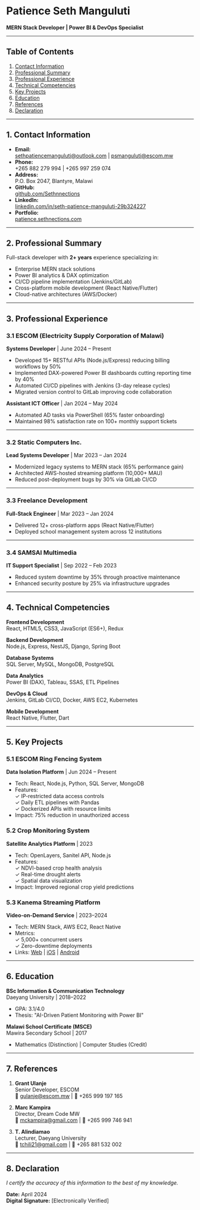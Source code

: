 # Patience Seth Manguluti  
**MERN Stack Developer | Power BI & DevOps Specialist**  

---

## Table of Contents  
1. [Contact Information](#1-contact-information)  
2. [Professional Summary](#2-professional-summary)  
3. [Professional Experience](#3-professional-experience)  
4. [Technical Competencies](#4-technical-competencies)  
5. [Key Projects](#5-key-projects)  
6. [Education](#6-education)  
7. [References](#7-references)  
8. [Declaration](#8-declaration)  

---

## 1. Contact Information  
- **Email:**  
  sethpatiencemanguluti@outlook.com | psmanguluti@escom.mw  
- **Phone:**  
  +265 882 279 994 | +265 997 259 074  
- **Address:**  
  P.O. Box 2047, Blantyre, Malawi  
- **GitHub:**  
  [github.com/Sethnnections](https://github.com/Sethnnections)  
- **LinkedIn:**  
  [linkedin.com/in/seth-patience-manguluti-29b324227](https://www.linkedin.com/in/seth-patience-manguluti-29b324227)  
- **Portfolio:**  
  [patience.sethnections.com](https://patience.sethnections.com)  

---

## 2. Professional Summary  
Full-stack developer with **2+ years** experience specializing in:  
- Enterprise MERN stack solutions  
- Power BI analytics & DAX optimization  
- CI/CD pipeline implementation (Jenkins/GitLab)  
- Cross-platform mobile development (React Native/Flutter)  
- Cloud-native architectures (AWS/Docker)  

---

## 3. Professional Experience  

### 3.1 ESCOM (Electricity Supply Corporation of Malawi)  
**Systems Developer** | June 2024 – Present  
- Developed 15+ RESTful APIs (Node.js/Express) reducing billing workflows by 50%  
- Implemented DAX-powered Power BI dashboards cutting reporting time by 40%  
- Automated CI/CD pipelines with Jenkins (3-day release cycles)  
- Migrated version control to GitLab improving code collaboration  

**Assistant ICT Officer** | Jan 2024 – May 2024  
- Automated AD tasks via PowerShell (65% faster onboarding)  
- Maintained 98% satisfaction rate on 100+ monthly support tickets  

---

### 3.2 Static Computers Inc.  
**Lead Systems Developer** | Mar 2023 – Jan 2024  
- Modernized legacy systems to MERN stack (65% performance gain)  
- Architected AWS-hosted streaming platform (10,000+ MAU)  
- Reduced post-deployment bugs by 30% via GitLab CI/CD  

---

### 3.3 Freelance Development  
**Full-Stack Engineer** | Mar 2023 – Jan 2024  
- Delivered 12+ cross-platform apps (React Native/Flutter)  
- Deployed school management system across 12 institutions  

---

### 3.4 SAMSAI Multimedia  
**IT Support Specialist** | Sep 2022 – Feb 2023  
- Reduced system downtime by 35% through proactive maintenance  
- Enhanced security posture by 25% via infrastructure upgrades  

---

## 4. Technical Competencies  

**Frontend Development**  
React, HTML5, CSS3, JavaScript (ES6+), Redux  

**Backend Development**  
Node.js, Express, NestJS, Django, Spring Boot  

**Database Systems**  
SQL Server, MySQL, MongoDB, PostgreSQL  

**Data Analytics**  
Power BI (DAX), Tableau, SSAS, ETL Pipelines  

**DevOps & Cloud**  
Jenkins, GitLab CI/CD, Docker, AWS EC2, Kubernetes  

**Mobile Development**  
React Native, Flutter, Dart  

---

## 5. Key Projects  

### 5.1 ESCOM Ring Fencing System  
**Data Isolation Platform** | Jun 2024 – Present  
- Tech: React, Node.js, Python, SQL Server, MongoDB  
- Features:  
  ✓ IP-restricted data access controls  
  ✓ Daily ETL pipelines with Pandas  
  ✓ Dockerized APIs with resource limits  
- Impact: 75% reduction in unauthorized access  

### 5.2 Crop Monitoring System  
**Satellite Analytics Platform** | 2023  
- Tech: OpenLayers, Sanitel API, Node.js  
- Features:  
  ✓ NDVI-based crop health analysis  
  ✓ Real-time drought alerts  
  ✓ Spatial data visualization  
- Impact: Improved regional crop yield predictions  

### 5.3 Kanema Streaming Platform  
**Video-on-Demand Service** | 2023–2024  
- Tech: MERN Stack, AWS EC2, React Native  
- Metrics:  
  ✓ 5,000+ concurrent users  
  ✓ Zero-downtime deployments  
- Links: [Web](https://kanemaonline.com) | [iOS](https://apps.apple.com/app/kanema-online/id6449297998) | [Android](https://play.google.com/store/apps/details?id=com.kanemaonline.app)  

---

## 6. Education  

**BSc Information & Communication Technology**  
Daeyang University | 2018–2022  
- GPA: 3.1/4.0  
- Thesis: "AI-Driven Patient Monitoring with Power BI"  

**Malawi School Certificate (MSCE)**  
Mawira Secondary School | 2017  
- Mathematics (Distinction) | Computer Studies (Credit)  

---

## 7. References  

1. **Grant Ulanje**  
   Senior Developer, ESCOM  
   📧 gulanje@escom.mw | 📱 +265 999 197 165  

2. **Marc Kampira**  
   Director, Dream Code MW  
   📧 mckampira@gmail.com | 📱 +265 999 746 941  

3. **T. Alindiamao**  
   Lecturer, Daeyang University  
   📧 tchili21@gmail.com | 📱 +265 881 532 002  

---

## 8. Declaration  
*I certify the accuracy of this information to the best of my knowledge.*  

**Date:** April 2024  
**Digital Signature:** [Electronically Verified]  
